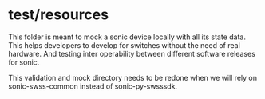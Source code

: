 # test/resources

This folder is meant to mock a sonic device locally with all its state data.
This helps developers to develop for switches without the need of real hardware.
And testing inter operability between different software releases for sonic.

This validation and mock directory needs to be redone when we will rely on sonic-swss-common instead of sonic-py-swsssdk.